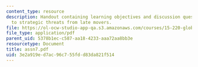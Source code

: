```yaml
---
content_type: resource
description: Handout containing learning objectives and discussion questions on responding
  to strategic threats from late movers.
file: https://ol-ocw-studio-app-qa.s3.amazonaws.com/courses/15-220-global-strategy-and-organization-spring-2008/3e2a919ed7ac96c755fdd83da821f514_assn7.pdf
file_type: application/pdf
parent_uid: 5378b1ec-c587-aa18-4233-aaa72aa8bb3e
resourcetype: Document
title: assn7.pdf
uid: 3e2a919e-d7ac-96c7-55fd-d83da821f514
---
```

